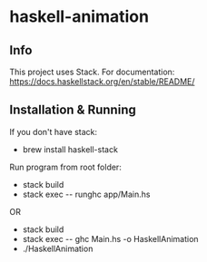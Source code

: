 # haskell-animation

## Info

This project uses Stack. For documentation:
https://docs.haskellstack.org/en/stable/README/

## Installation & Running

If you don't have stack:

- brew install haskell-stack

Run program from root folder:

- stack build
- stack exec -- runghc app/Main.hs

OR

- stack build
- stack exec -- ghc Main.hs -o HaskellAnimation
- ./HaskellAnimation 
